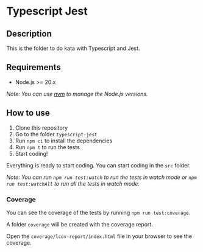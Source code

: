 # Typescript Jest

## Description

This is the folder to do kata with Typescript and Jest.

## Requirements

- Node.js >= 20.x

_Note: You can use [nvm](https://github.com/nvm-sh/nvm?tab=readme-ov-file#installing-and-updating) to manage the Node.js versions._

## How to use

1. Clone this repository
2. Go to the folder `typescript-jest`
3. Run `npm ci` to install the dependencies
4. Run `npm t` to run the tests
5. Start coding!

Everything is ready to start coding. You can start coding in the `src` folder.

_Note: You can run `npm run test:watch` to run the tests in watch mode or `npm run test:watchAll` to run all the tests in watch mode._

### Coverage

You can see the coverage of the tests by running `npm run test:coverage`.

A folder `coverage` will be created with the coverage report.

Open the `coverage/lcov-report/index.html` file in your browser to see the coverage.
